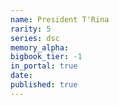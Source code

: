 ```yaml
---
name: President T'Rina
rarity: 5
series: dsc
memory_alpha:
bigbook_tier: -1
in_portal: true
date:
published: true
---
```



